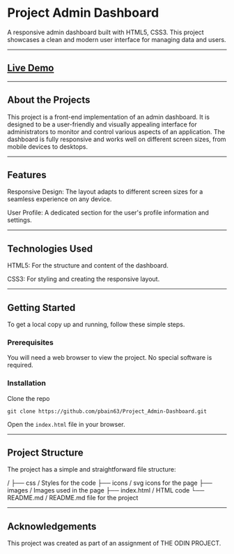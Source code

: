 # Project Admin Dashboard

A responsive admin dashboard built with HTML5, CSS3. This project showcases a clean and modern user interface for managing data and users.

---

## [Live Demo](https://pbain63.github.io/Project_Admin-Dashboard/)

---

## About the Projects

This project is a front-end implementation of an admin dashboard. It is designed to be a user-friendly and visually appealing interface for administrators to monitor and control various aspects of an application. The dashboard is fully responsive and works well on different screen sizes, from mobile devices to desktops.

---

## Features

Responsive Design: The layout adapts to different screen sizes for a seamless experience on any device.

User Profile: A dedicated section for the user's profile information and settings.

---

## Technologies Used

HTML5: For the structure and content of the dashboard.

CSS3: For styling and creating the responsive layout.

---

## Getting Started

To get a local copy up and running, follow these simple steps.

### Prerequisites

You will need a web browser to view the project. No special software is required.

### Installation

Clone the repo

`git clone https://github.com/pbain63/Project_Admin-Dashboard.git`

Open the `index.html` file in your browser.

---

## Project Structure

The project has a simple and straightforward file structure:

/
├── css / Styles for the code
├── icons / svg icons for the page
├── images / Images used in the page
├── index.html / HTML code
└── README.md / README.md file for the project

---

## Acknowledgements

This project was created as part of an assignment of THE ODIN PROJECT.
